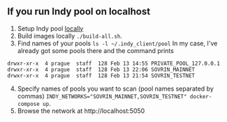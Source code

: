 #

## If you run Indy pool on localhost
1. Setup Indy pool [locally](https://github.com/hyperledger/indy-sdk#1-starting-the-test-pool-on-localhost)  
2. Build images locally
`./build-all.sh`.
3. Find names of your pools
`ls -l ~/.indy_client/pool`
In my case, I've already got some pools there and the command prints
```
drwxr-xr-x  4 prague  staff  128 Feb 13 14:55 PRIVATE_POOL_127.0.0.1
drwxr-xr-x  4 prague  staff  128 Feb 13 22:06 SOVRIN_MAINNET
drwxr-xr-x  4 prague  staff  128 Feb 13 21:54 SOVRIN_TESTNET
```
4. Specify names of pools you want to scan (pool names separated by commas) 
`INDY_NETWORKS="SOVRIN_MAINNET,SOVRIN_TESTNET" docker-compose up`.
5. Browse the network at http://localhost:5050
